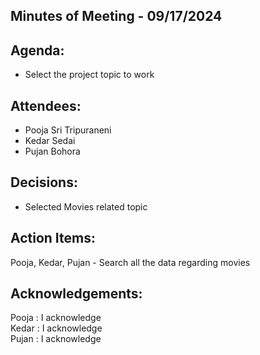 ## Minutes of Meeting - 09/17/2024

## Agenda:

 - Select the project topic to work

## Attendees:

- Pooja Sri Tripuraneni
- Kedar Sedai
- Pujan Bohora

## Decisions:

- Selected Movies related topic

## Action Items:

Pooja, Kedar, Pujan - Search all the data regarding movies

## Acknowledgements:

Pooja : I acknowledge <br>
Kedar : I acknowledge <br>
Pujan : I acknowledge <br>
